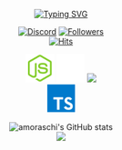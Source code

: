 <p align="center">
  <a href="https://git.io/typing-svg">
    <img src="https://readme-typing-svg.demolab.com?weight=300&size=30&pause=1000&color=2CDAF7&center=true&vCenter=true&width=435&lines=Angelo+Moraschi" alt="Typing SVG" />
  </a>
</p>

<p align="center">
  <a href="https://github.com/badges/shields"><img src="https://img.shields.io/badge/amoraschi-7289da?style=for-the-badge&logo=discord" alt="Discord"></a>
  <a href="https://github.com/badges/shields"><img src="https://custom-icon-badges.demolab.com/github/followers/amoraschi?style=for-the-badge&labelColor=black&color=black&logo=person-add" alt="Followers"></a>
<!--   <a href="https://github.com/amoraschi"><img src="https://img.shields.io/badge/Student-blue?style=for-the-badge" alt="Learning"></a> -->
  <br />
  <a href="https://github.com/silentsoft/hits"><img src="https://hits.sh/github.com/amoraschi.svg?style=for-the-badge&color=0aba59&labelColor=0aba59" alt="Hits"></a>
</p>

<p align="center">
  <img src="https://raw.githubusercontent.com/devicons/devicon/master/icons/nodejs/nodejs-plain.svg" alt="nodejs" width="50"/>
<!--   <img src="https://raw.githubusercontent.com/devicons/devicon/master/icons/javascript/javascript-original.svg" alt="javascript" width="50"/> -->
<!--   <img src="https://raw.githubusercontent.com/devicons/devicon/master/icons/html5/html5-original-wordmark.svg" alt="html" width="40"/> -->
<!--   <img src="https://raw.githubusercontent.com/devicons/devicon/master/icons/css3/css3-original-wordmark.svg" alt="css" width="40"/> -->
<!--   <img src="https://raw.githubusercontent.com/devicons/devicon/master/icons/react/react-original.svg" alt="react" width="40"/> -->
  <img src="https://raw.githubusercontent.com/amoraschi/amoraschi/master/svg/next.svg" alt="next" width="50"/>
  <img src="https://cdn.jsdelivr.net/gh/devicons/devicon/icons/electron/electron-original.svg" width="50"/>
  <br />
  <img src="https://raw.githubusercontent.com/devicons/devicon/master/icons/typescript/typescript-plain.svg" alt="typescript" width="50"/>
</p>

<p align="center">
  <img src="https://github-readme-stats.vercel.app/api?username=amoraschi&show_icons=true&hide=&count_private=true&title_color=0891b2&text_color=ffffff&icon_color=0891b2&bg_color=1c1917&hide_border=true&show_icons=true" alt="amoraschi's GitHub stats" width="420px"/>
  <br />
  <img src="https://github-readme-streak-stats.herokuapp.com/?user=amoraschi&stroke=ffffff&background=1c1917&ring=0891b2&fire=0891b2&currStreakNum=ffffff&currStreakLabel=0891b2&sideNums=ffffff&sideLabels=ffffff&dates=ffffff&hide_border=true" width="420px"/>
</p>

<!-- WEATHER -->
<!-- WEATHER END -->
<!-- Hi, if you're reading this... -->
